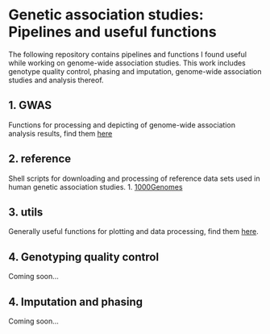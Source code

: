 # Genetic association studies: Pipelines and useful functions

The following repository contains pipelines and functions I found useful while
working on genome-wide association studies. This work includes genotype quality
control, phasing and imputation, genome-wide association studies and analysis
thereof.

## 1. GWAS
Functions for processing and depicting of genome-wide association analysis
results, find them [here]()

## 2. reference
Shell scripts for downloading and processing of reference data sets used in
human genetic association studies.
    1. [1000Genomes]()
## 3. utils
Generally useful functions for plotting and data processing, find them [here]().

## 4. Genotyping quality control

 Coming soon...

## 4. Imputation and phasing

  Coming soon...

